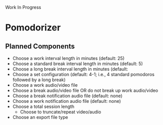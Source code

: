 Work In Progress

# Pomodorizer

## Planned Components

- Choose a work interval length in minutes (default: 25)
- Choose a standard break interval length in minutes (default: 5)
- Choose a long break interval length in minutes (default: 
- Choose a set configuration (default: 4-1; i.e., 4 standard pomodoros followed by a long break)
- Choose a work audio/video file
- Choose a break audio/video file OR do not break up work audio/video
- Choose a break notification audio file (default: none)
- Choose a work notification audio file (default: none)
- Choose a total session length
    - Choose to truncate/repeat video/audio
- Choose an export file type
